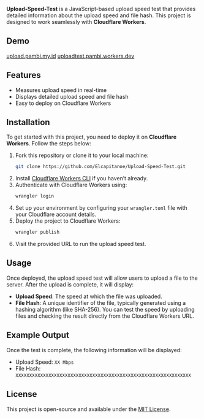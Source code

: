 

**Upload-Speed-Test** is a JavaScript-based upload speed test that provides detailed information about the upload speed and file hash. This project is designed to work seamlessly with **Cloudflare Workers**.

## Demo
[upload.pambi.my.id](https://upload.pambi.my.id)
[uploadtest.pambi.workers.dev](https://uploadtest.pambi.workers.dev)


## Features
- Measures upload speed in real-time
- Displays detailed upload speed and file hash
- Easy to deploy on Cloudflare Workers

## Installation
To get started with this project, you need to deploy it on **Cloudflare Workers**. Follow the steps below:
1. Fork this repository or clone it to your local machine:
   ```bash
   git clone https://github.com/Elcapitanoe/Upload-Speed-Test.git
   ```
2. Install [Cloudflare Workers CLI](https://developers.cloudflare.com/workers/platform/cli-wrangler/) if you haven’t already.
3. Authenticate with Cloudflare Workers using:
   ```bash
   wrangler login
   ```
4. Set up your environment by configuring your `wrangler.toml` file with your Cloudflare account details.
5. Deploy the project to Cloudflare Workers:
   ```bash
   wrangler publish
   ```
6. Visit the provided URL to run the upload speed test.

## Usage
Once deployed, the upload speed test will allow users to upload a file to the server. After the upload is complete, it will display:
- **Upload Speed**: The speed at which the file was uploaded.
- **File Hash**: A unique identifier of the file, typically generated using a hashing algorithm (like SHA-256).
You can test the speed by uploading files and checking the result directly from the Cloudflare Workers URL.

## Example Output
Once the test is complete, the following information will be displayed:
- Upload Speed: `XX Mbps`
- File Hash: `XXXXXXXXXXXXXXXXXXXXXXXXXXXXXXXXXXXXXXXXXXXXXXXXXXXXXXXXXXXXXXXX`


## License
This project is open-source and available under the [MIT License](LICENSE).

